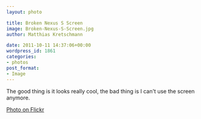 ```yaml
---
layout: photo

title: Broken Nexus S Screen
image: Broken-Nexus-S-Screen.jpg
author: Matthias Kretschmann

date: 2011-10-11 14:37:06+00:00
wordpress_id: 1861
categories:
- photos
post_format:
- Image
---
```


The good thing is it looks really cool, the bad thing is I can't use the screen anymore.

[Photo on Flickr](http://www.flickr.com/photos/krema/6234862247/)
